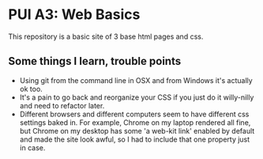 PUI A3: Web Basics
========

This repository is a basic site of 3 base html pages and css.

## Some things I learn, trouble points

* Using git from the command line in OSX and from Windows it's actually ok too.
* It's a pain to go back and reorganize your CSS if you just do it willy-nilly and need to refactor later.
* Different browsers and different computers seem to have different css settings baked in. For example, Chrome on my laptop rendered all fine, but Chrome on my desktop has some 'a web-kit link' enabled by default and made the site look awful, so I had to include that one property just in case.